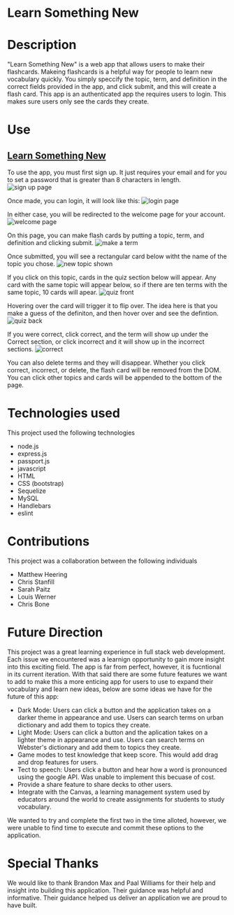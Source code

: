 # Learn Something New

# Description 
"Learn Something New" is a web app that allows users to make their flashcards.  Makeing flashcards is a helpful way for people to learn new vocabulary quickly.  You simply speccify the topic, term, and definition in the correct fields provided in the app, and click submit, and this will create a flash card.  This app is an authenticated app the requires users to login.  This makes sure users only see the cards they create.  

# Use

## [Learn Something New](https://dashboard.heroku.com/apps/young-atoll-67512)

To use the app, you must first sign up.  It just requires your email and for you to set a password that is greater than 8 characters in length.  
![sign up page](./public/assets/images/sign_up.png)

Once made, you can login, it will look like this: 
![login page](./public/assets/images/login.png)

In either case, you will be redirected to the welcome page for your account. 
![welcome page](./public/assets/images/welcome.png)

On this page, you can make flash cards by putting a topic, term, and definition and clicking submit. 
![make a term](./public/assets/images/make_term.png)

Once submitted, you will see a rectangular card below witht the name of the topic you chose.
![new topic shown](./public/assets/images/new_topic.png)

If you click on this topic, cards in the quiz section below will appear.  Any card with the same topic will appear below, so if there are ten terms with the same topic, 10 cards will apear. 
![quiz front](./public/assets/images/quiz_front.png)

Hovering over the card will trigger it to flip over.  The idea here is that you make a guess of the definiton, and then hover over and see the defintion. 
![quiz back](./public/assets/images/quiz_back.png)

If you were correct, click correct, and the term will show up under the Correct section, or click incorrect and it will show up in the incorrect sections. 
![correct](./public/assets/images/images/correct.png)

You can also delete terms and they will disappear. Whether you click correct, incorrect, or delete, the flash card will be removed from the DOM.  You can click other topics and cards will be appended to the bottom of the page. 

# Technologies used
This project used the following technologies

- node.js
- express.js
- passport.js
- javascript
- HTML
- CSS (bootstrap)
- Sequelize
- MySQL 
- Handlebars 
- eslint

# Contributions

This project was a collaboration between the following individuals

- Matthew Heering
- Chris Stanfill
- Sarah Paitz 
- Louis Werner
- Chris Bone 

#  Future Direction
This project was a great learning experience in full stack web development.  Each issue we encountered was a learnign opportunity to gain more insight into this exciting field.  The app is far from perfect, however, it is fucntional in its current iteration.  With that said there are some future features we want to add to make this a more enticing app for users to use to expand their vocabulary and learn new ideas, below are some ideas we have for the future of this app: 

- Dark Mode:  Users can click a button and the application takes on a darker theme in appearance and use.  Users can search terms on urban dictionary and add them to topics they create. 
- Light Mode:  Users can click a button and the aplication takes on a lighter theme in appearance and use.  Users can search terms on Webster's dictionary and add them to topics they create. 
- Game modes to test knowledge that keep score. This would add drag and drop features for users.  
- Tect to speech:  Users click a button and hear how a word is pronounced using the google API.  Was unable to implement this becuase of cost.  
- Provide a share feature to share decks to other users. 
- Integrate with the Canvas, a learning management system used by educators around the world to create assignments for students to study vocabulary. 

We wanted to try and complete the first two in the time alloted, however, we were unable to find time to execute and commit these options to the application.  

#  Special Thanks
We would like to thank Brandon Max and Paal Williams for their help and insight into building this application.  Their guidance was helpful and informative.  Their guidance helped us deliver an application we are proud to have built.  
